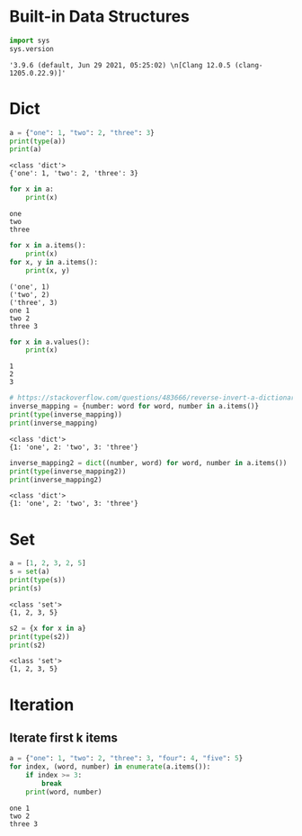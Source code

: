 # Built-in Data Structures


```python
import sys
sys.version
```




    '3.9.6 (default, Jun 29 2021, 05:25:02) \n[Clang 12.0.5 (clang-1205.0.22.9)]'



# Dict


```python
a = {"one": 1, "two": 2, "three": 3}
print(type(a))
print(a)
```

    <class 'dict'>
    {'one': 1, 'two': 2, 'three': 3}



```python
for x in a:
    print(x)
```

    one
    two
    three



```python
for x in a.items():
    print(x)
for x, y in a.items():
    print(x, y)
```

    ('one', 1)
    ('two', 2)
    ('three', 3)
    one 1
    two 2
    three 3



```python
for x in a.values():
    print(x)
```

    1
    2
    3



```python
# https://stackoverflow.com/questions/483666/reverse-invert-a-dictionary-mapping
inverse_mapping = {number: word for word, number in a.items()}
print(type(inverse_mapping))
print(inverse_mapping)
```

    <class 'dict'>
    {1: 'one', 2: 'two', 3: 'three'}



```python
inverse_mapping2 = dict((number, word) for word, number in a.items())
print(type(inverse_mapping2))
print(inverse_mapping2)
```

    <class 'dict'>
    {1: 'one', 2: 'two', 3: 'three'}


# Set


```python
a = [1, 2, 3, 2, 5]
s = set(a)
print(type(s))
print(s)
```

    <class 'set'>
    {1, 2, 3, 5}



```python
s2 = {x for x in a}
print(type(s2))
print(s2)
```

    <class 'set'>
    {1, 2, 3, 5}


# Iteration

## Iterate first k items


```python
a = {"one": 1, "two": 2, "three": 3, "four": 4, "five": 5}
for index, (word, number) in enumerate(a.items()):
    if index >= 3:
        break
    print(word, number)
```

    one 1
    two 2
    three 3

